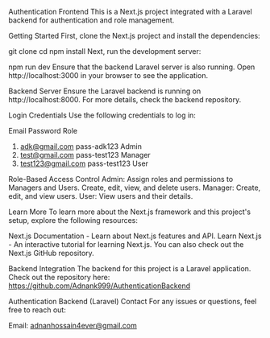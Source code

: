 Authentication Frontend
This is a Next.js project integrated with a Laravel backend for authentication and role management.

Getting Started
First, clone the Next.js project and install the dependencies:


git clone <repository-url>
cd <project-directory>
npm install
Next, run the development server:


npm run dev
Ensure that the backend Laravel server is also running. Open http://localhost:3000 in your browser to see the application.

Backend Server
Ensure the Laravel backend is running on http://localhost:8000. For more details, check the backend repository.

Login Credentials
Use the following credentials to log in:

Email	Password	Role
   1. adk@gmail.com	pass-adk123	Admin
   2. test@gmail.com	pass-test123	Manager
  3.  test123@gmail.com	pass-test123	User




Role-Based Access Control
  Admin:
    Assign roles and permissions to Managers and Users.
Create, edit, view, and delete users.
  Manager:
    Create, edit, and view users.
  User:
    View users and their details.




    
Learn More
To learn more about the Next.js framework and this project's setup, explore the following resources:

Next.js Documentation - Learn about Next.js features and API.
Learn Next.js - An interactive tutorial for learning Next.js.
You can also check out the Next.js GitHub repository.

Backend Integration
The backend for this project is a Laravel application. Check out the repository here: https://github.com/Adnank999/AuthenticationBackend

Authentication Backend (Laravel)
Contact
For any issues or questions, feel free to reach out:

Email: adnanhossain4ever@gmail.com
